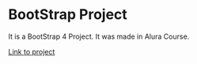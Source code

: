# BootStrap Project

It is a BootStrap 4 Project. It was made in Alura Course.

<a href="https://fernandakagami.github.io/bootstrap-projects/project01/">Link to project</a>
